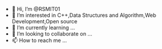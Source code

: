 - 👋 Hi, I’m @RSMIT01
- 👀 I’m interested in C++,Data Structures and Algorithm,Web Development,Open source
- 🌱 I’m currently learning ...
- 💞️ I’m looking to collaborate on ...
- 📫 How to reach me ...

<!---
RSMIT01/RSMIT01 is a ✨ special ✨ repository because its `README.md` (this file) appears on your GitHub profile.
You can click the Preview link to take a look at your changes.
--->
